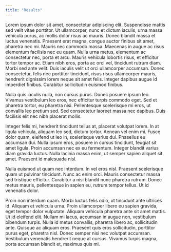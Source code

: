 ```yaml
---
title: "Results"
---
```

Lorem ipsum dolor sit amet, consectetur adipiscing elit. Suspendisse mattis sed velit vitae porttitor. Ut ullamcorper, nunc et dictum iaculis, urna massa vehicula purus, ac mollis dolor risus ac mauris. Donec blandit massa et luctus venenatis. Praesent erat magna, congue auctor finibus sit amet, pharetra nec mi. Mauris nec commodo massa. Maecenas in augue ac risus elementum facilisis nec eu quam. Nulla urna metus, elementum ac consectetur nec, porta et arcu. Mauris vehicula lobortis risus, et efficitur tortor tempor ac. Etiam nibh eros, porta ac orci vel, tincidunt rutrum diam. Morbi sed ante velit. Duis iaculis velit ut orci ullamcorper accumsan. Donec consectetur, felis nec porttitor tincidunt, risus risus ullamcorper mauris, hendrerit dignissim lorem neque sit amet felis. Integer dapibus augue id imperdiet finibus. Curabitur sollicitudin euismod finibus.

Nulla quis iaculis nulla, non cursus purus. Donec posuere ipsum leo. Vivamus vestibulum leo eros, nec efficitur turpis commodo eget. Sed et pharetra tortor, eu pharetra nisi. Pellentesque scelerisque mi eros, ut convallis leo pretium sed. Sed consectetur laoreet massa nec dapibus. Duis facilisis elit nec nibh placerat mollis.

Integer felis mi, hendrerit tincidunt tellus at, placerat volutpat lorem. In at ligula vehicula, aliquam leo sed, dictum tortor. Aenean vel enim mi. Fusce dolor quam, eleifend ut leo in, scelerisque varius dui. Phasellus eu accumsan dui. Nulla ipsum eros, posuere in cursus tincidunt, feugiat sit amet ligula. Proin accumsan nec ex eu fermentum. Integer blandit varius diam gravida luctus. Nulla lacinia massa enim, ut semper sapien aliquet sit amet. Praesent id malesuada nisl.

Nulla euismod ut quam nec interdum. In vel eros nisl. Praesent scelerisque quam ut pulvinar tincidunt. Nunc ac enim orci. Mauris consectetur massa sed tristique efficitur. Curabitur a nisi blandit nunc pharetra rutrum. Donec metus mauris, pellentesque in sapien eu, rutrum tempor tellus. Ut id venenatis dolor.

Proin non interdum quam. Morbi luctus felis odio, ut tincidunt ante ultrices id. Aliquam et vehicula urna. Proin ullamcorper libero eu sapien gravida, eget tempor dolor vulputate. Aliquam vehicula pharetra ante sit amet mattis. Ut id eleifend elit. Nullam mi lacus, accumsan in augue non, vestibulum bibendum turpis. Nulla id metus convallis, pharetra libero ac, sollicitudin ante. Quisque ac aliquam eros. Praesent quis eros sollicitudin, porttitor purus eget, pharetra nisl. Donec semper nisi nec volutpat accumsan. Vestibulum venenatis hendrerit neque at cursus. Vivamus turpis magna, porta accumsan blandit et, maximus quis mi.
